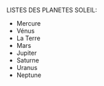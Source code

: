 
LISTES DES PLANETES SOLEIL:

- Mercure
- Vénus
- La Terre
- Mars
- Jupiter
- Saturne
- Uranus
- Neptune